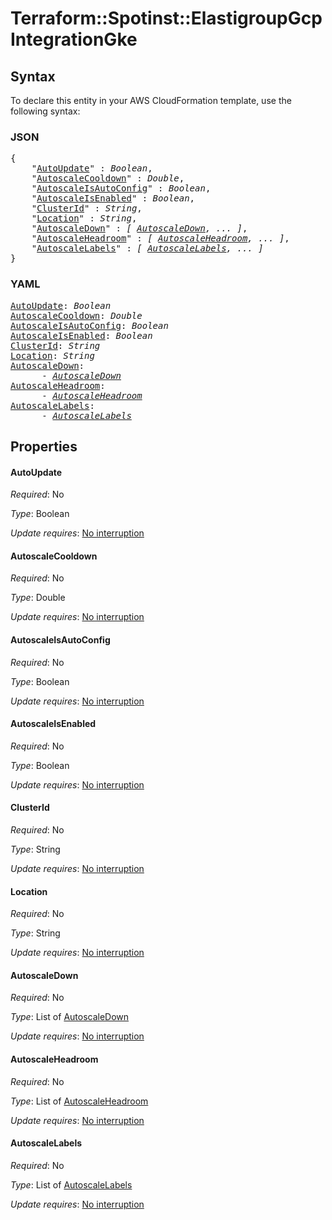 # Terraform::Spotinst::ElastigroupGcp IntegrationGke

## Syntax

To declare this entity in your AWS CloudFormation template, use the following syntax:

### JSON

<pre>
{
    "<a href="#autoupdate" title="AutoUpdate">AutoUpdate</a>" : <i>Boolean</i>,
    "<a href="#autoscalecooldown" title="AutoscaleCooldown">AutoscaleCooldown</a>" : <i>Double</i>,
    "<a href="#autoscaleisautoconfig" title="AutoscaleIsAutoConfig">AutoscaleIsAutoConfig</a>" : <i>Boolean</i>,
    "<a href="#autoscaleisenabled" title="AutoscaleIsEnabled">AutoscaleIsEnabled</a>" : <i>Boolean</i>,
    "<a href="#clusterid" title="ClusterId">ClusterId</a>" : <i>String</i>,
    "<a href="#location" title="Location">Location</a>" : <i>String</i>,
    "<a href="#autoscaledown" title="AutoscaleDown">AutoscaleDown</a>" : <i>[ <a href="integrationgke-autoscaledown.md">AutoscaleDown</a>, ... ]</i>,
    "<a href="#autoscaleheadroom" title="AutoscaleHeadroom">AutoscaleHeadroom</a>" : <i>[ <a href="integrationgke-autoscaleheadroom.md">AutoscaleHeadroom</a>, ... ]</i>,
    "<a href="#autoscalelabels" title="AutoscaleLabels">AutoscaleLabels</a>" : <i>[ <a href="integrationgke-autoscalelabels.md">AutoscaleLabels</a>, ... ]</i>
}
</pre>

### YAML

<pre>
<a href="#autoupdate" title="AutoUpdate">AutoUpdate</a>: <i>Boolean</i>
<a href="#autoscalecooldown" title="AutoscaleCooldown">AutoscaleCooldown</a>: <i>Double</i>
<a href="#autoscaleisautoconfig" title="AutoscaleIsAutoConfig">AutoscaleIsAutoConfig</a>: <i>Boolean</i>
<a href="#autoscaleisenabled" title="AutoscaleIsEnabled">AutoscaleIsEnabled</a>: <i>Boolean</i>
<a href="#clusterid" title="ClusterId">ClusterId</a>: <i>String</i>
<a href="#location" title="Location">Location</a>: <i>String</i>
<a href="#autoscaledown" title="AutoscaleDown">AutoscaleDown</a>: <i>
      - <a href="integrationgke-autoscaledown.md">AutoscaleDown</a></i>
<a href="#autoscaleheadroom" title="AutoscaleHeadroom">AutoscaleHeadroom</a>: <i>
      - <a href="integrationgke-autoscaleheadroom.md">AutoscaleHeadroom</a></i>
<a href="#autoscalelabels" title="AutoscaleLabels">AutoscaleLabels</a>: <i>
      - <a href="integrationgke-autoscalelabels.md">AutoscaleLabels</a></i>
</pre>

## Properties

#### AutoUpdate

_Required_: No

_Type_: Boolean

_Update requires_: [No interruption](https://docs.aws.amazon.com/AWSCloudFormation/latest/UserGuide/using-cfn-updating-stacks-update-behaviors.html#update-no-interrupt)

#### AutoscaleCooldown

_Required_: No

_Type_: Double

_Update requires_: [No interruption](https://docs.aws.amazon.com/AWSCloudFormation/latest/UserGuide/using-cfn-updating-stacks-update-behaviors.html#update-no-interrupt)

#### AutoscaleIsAutoConfig

_Required_: No

_Type_: Boolean

_Update requires_: [No interruption](https://docs.aws.amazon.com/AWSCloudFormation/latest/UserGuide/using-cfn-updating-stacks-update-behaviors.html#update-no-interrupt)

#### AutoscaleIsEnabled

_Required_: No

_Type_: Boolean

_Update requires_: [No interruption](https://docs.aws.amazon.com/AWSCloudFormation/latest/UserGuide/using-cfn-updating-stacks-update-behaviors.html#update-no-interrupt)

#### ClusterId

_Required_: No

_Type_: String

_Update requires_: [No interruption](https://docs.aws.amazon.com/AWSCloudFormation/latest/UserGuide/using-cfn-updating-stacks-update-behaviors.html#update-no-interrupt)

#### Location

_Required_: No

_Type_: String

_Update requires_: [No interruption](https://docs.aws.amazon.com/AWSCloudFormation/latest/UserGuide/using-cfn-updating-stacks-update-behaviors.html#update-no-interrupt)

#### AutoscaleDown

_Required_: No

_Type_: List of <a href="integrationgke-autoscaledown.md">AutoscaleDown</a>

_Update requires_: [No interruption](https://docs.aws.amazon.com/AWSCloudFormation/latest/UserGuide/using-cfn-updating-stacks-update-behaviors.html#update-no-interrupt)

#### AutoscaleHeadroom

_Required_: No

_Type_: List of <a href="integrationgke-autoscaleheadroom.md">AutoscaleHeadroom</a>

_Update requires_: [No interruption](https://docs.aws.amazon.com/AWSCloudFormation/latest/UserGuide/using-cfn-updating-stacks-update-behaviors.html#update-no-interrupt)

#### AutoscaleLabels

_Required_: No

_Type_: List of <a href="integrationgke-autoscalelabels.md">AutoscaleLabels</a>

_Update requires_: [No interruption](https://docs.aws.amazon.com/AWSCloudFormation/latest/UserGuide/using-cfn-updating-stacks-update-behaviors.html#update-no-interrupt)

